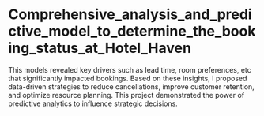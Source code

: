 # Comprehensive_analysis_and_predictive_model_to_determine_the_booking_status_at_Hotel_Haven
This models revealed key drivers such as lead time, room preferences, etc that significantly impacted bookings. Based on these insights, I proposed data-driven strategies to reduce cancellations, improve customer retention, and optimize resource planning. This project demonstrated the power of predictive analytics to influence strategic decisions.

